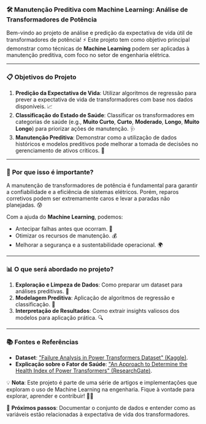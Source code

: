 ### 🛠️ **Manutenção Preditiva com Machine Learning: Análise de Transformadores de Potência**

Bem-vindo ao projeto de análise e predição da expectativa de vida útil de transformadores de potência! ⚡ Este projeto tem como objetivo principal demonstrar como técnicas de **Machine Learning** podem ser aplicadas à manutenção preditiva, com foco no setor de engenharia elétrica. 

---

### 📋 **Objetivos do Projeto**
1. **Predição da Expectativa de Vida**: Utilizar algoritmos de regressão para prever a expectativa de vida de transformadores com base nos dados disponíveis. 📈  
2. **Classificação do Estado de Saúde**: Classificar os transformadores em categorias de saúde (e.g., **Muito Curto**, **Curto**, **Moderado**, **Longo**, **Muito Longo**) para priorizar ações de manutenção. 🩺  
3. **Manutenção Preditiva**: Demonstrar como a utilização de dados históricos e modelos preditivos pode melhorar a tomada de decisões no gerenciamento de ativos críticos. 🔧  

---

### 🌟 **Por que isso é importante?**
A manutenção de transformadores de potência é fundamental para garantir a confiabilidade e a eficiência de sistemas elétricos. Porém, reparos corretivos podem ser extremamente caros e levar a paradas não planejadas. 😰

Com a ajuda do **Machine Learning**, podemos:
- Antecipar falhas antes que ocorram. 🚨  
- Otimizar os recursos de manutenção. 💰  
- Melhorar a segurança e a sustentabilidade operacional. 🌍  

---

### 📊 **O que será abordado no projeto?**
1. **Exploração e Limpeza de Dados**: Como preparar um dataset para análises preditivas. 🧹  
2. **Modelagem Preditiva**: Aplicação de algoritmos de regressão e classificação. 🤖  
3. **Interpretação de Resultados**: Como extrair insights valiosos dos modelos para aplicação prática. 🔍  

---

### 📚 **Fontes e Referências**
- **Dataset**: ["Failure Analysis in Power Transformers Dataset" (Kaggle)](https://www.kaggle.com/datasets/shashwatwork/failure-analysis-in-power-transformers-dataset).  
- **Explicação sobre o Fator de Saúde**: ["An Approach to Determine the Health Index of Power Transformers" (ResearchGate)](https://www.researchgate.net/publication/4345290_An_Approach_to_Determine_the_Health_Index_of_Power_Transformers).  

💡 **Nota**: Este projeto é parte de uma série de artigos e implementações que exploram o uso de Machine Learning na engenharia. Fique à vontade para explorar, aprender e contribuir! 🧑‍💻  

🎯 **Próximos passos**: Documentar o conjunto de dados e entender como as variáveis estão relacionadas à expectativa de vida dos transformadores.